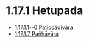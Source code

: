 

# 1.17.1 Hetupada

* [1.17.1.1--6 Paṭiccādivāra](1.17.1/1.17.1.1--6.md)
* [1.17.1.7 Pañhāvāra](1.17.1/1.17.1.7.md)



